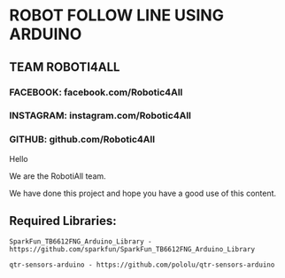 # ROBOT FOLLOW LINE USING ARDUINO
## TEAM ROBOTI4ALL

### FACEBOOK:  facebook.com/Robotic4All

### INSTAGRAM: instagram.com/Robotic4All

### GITHUB:    github.com/Robotic4All



Hello

We are the RobotiAll team.

We have done this project and hope you have a good use of this content.

## Required Libraries:

    SparkFun_TB6612FNG_Arduino_Library - https://github.com/sparkfun/SparkFun_TB6612FNG_Arduino_Library
    
    qtr-sensors-arduino - https://github.com/pololu/qtr-sensors-arduino





